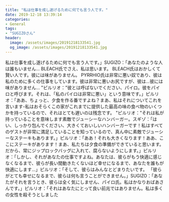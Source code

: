 ```yaml
---
title: "私は仕事を成し遂げるために何でも言う人です。"
date: 2019-12-18 13:39:14
categories:
- General
tags:
- "SUGIZOさん"
header:
  image: /assets/images/20191218133541.jpg
  og_image: /assets/images/20191218133541.jpg
---
```


私は仕事を成し遂げるために何でも言う人です。」SUGIZO：「あなたのような人は誰もいません... BLEACH氏でさえ、私は思います。 BLEACH氏はおかしくて賢い人です。彼には味がありません。 PYRRHIO氏は非常に悪い奴であり、彼は私のために多くの仕事をしています。彼は非常に悪いお尻ですが、彼は...彼には味がありません... &quot;ピルリオ：&quot;彼とは呼ばないでください、パイロ。彼をパイロと呼びます。それは、「私のパイロは非常に悪い」という意味です。」ピルリオ：「ああ、ちょっと、夕食を作る番ですよね？まあ、私はそれについてこれを言います-私はおそらくこの家がこれまでに提供した最高の味の食べ物のいくつかを持っているので、それはとても遅いのは残念です。 &quot;ピルリオ：&quot;それは私が持っていることを意味します素敵でジューシーなハンバーガー。スギゾ：「はい、しっかり包んでください、大きくておいしいハンバーガーです！私はすべてのゲストが非常に満足していることを知っているので、真ん中に素敵でジューシーなステーキもあります。」ピルリオ：「ああ！それも大きくなります！ああ、ここにステーキがあります！まあ、私たちは夕食の準備ができていると思います。だから、常にジップロックバッグに入れて、腐らないようにします。」ピルリオ：「しかし、それがあなたの仕事ですよね。あなたは、彼らがもう快適に感じなくなるまで、彼らが長い間動きたくないほど幸せになるまで、あなたを誰もが快適にします...」ピルリオ：「そして、彼らはみんなとどまりたいです。 「彼らがとても幸せになるまで、彼らは何も言うことができません。」SUGIZO：「あなたがそれを言うとき、彼らは全く気にしません、パイロ氏。私はかなりおばあさんです。」ピルリオ：「それはあなたにとって良い前兆ではありません。私は多くの女性を殺そうとしました
